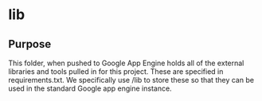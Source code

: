 # lib

## Purpose
This folder, when pushed to Google App Engine holds all of the external libraries and tools pulled in for this project. These are specified in requirements.txt. We specifically use /lib to store these so that they can be used in the standard Google app engine instance.
